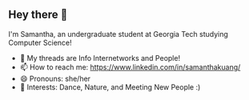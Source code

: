## Hey there 👋
I'm Samantha, an undergraduate student at Georgia Tech studying Computer Science!

- 🔭 My threads are Info Internetworks and People! 
- 📫 How to reach me: https://www.linkedin.com/in/samanthakuang/
- 😄 Pronouns: she/her
- 🌱 Interests: Dance, Nature, and Meeting New People :) 
